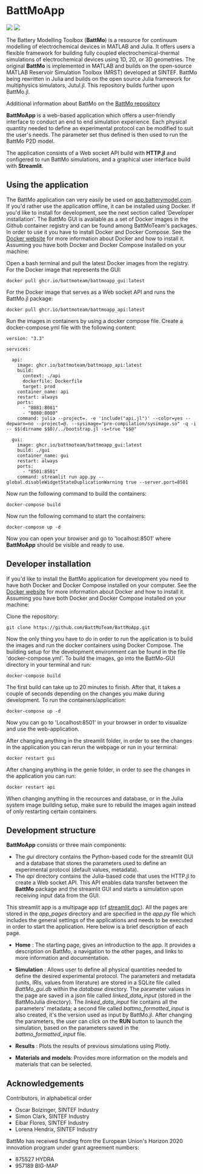 # BattMoApp

[![](./python/resources/images/battmo_logo.png)](https://github.com/BattMoTeam/BattMo.git)
[![](https://zenodo.org/badge/410005581.svg)](https://zenodo.org/badge/latestdoi/410005581)

The Battery Modelling Toolbox (**BattMo**) is a resource for continuum modelling of electrochemical devices in MATLAB and Julia.
It offers users a flexible framework for building fully coupled electrochemical-thermal simulations of electrochemical
devices using 1D, 2D, or 3D geometries. The original **BattMo** is implemented in MATLAB and builds on the open-source MATLAB
Reservoir Simulation Toolbox (MRST) developed at SINTEF. BattMo being rewritten in Julia and builds on the open source Julia framework for multiphysics simulators, Jutul.jl. This repository builds further upon BattMo.jl.

Additional information about BattMo on the [BattMo repository](https://github.com/BattMoTeam/BattMo.git)

**BattMoApp** is a web-based application which offers a user-friendly interface to
conduct an end to end simulation experience. Each physical quantity needed to define an experimental protocol can be
modified to suit the user's needs. The parameter set thus defined is then used to run the BattMo P2D model.

The application consists of a Web socket API build with **HTTP.jl** and configered to run BattMo simulations, and a graphical user interface build with **Streamlit**.

## Using the application

The BattMo application can very easily be used on [app.batterymodel.com](http://app.batterymodel.com/). If you'd rather use the application offline, it can be installed using Docker. If you'd like to install for development, see the next section called 'Developer installation'. The BattMo GUI is available as a set of Docker images in the Github container registry and can be found among BattMoTeam's packages. In order to use it you have to install Docker and Docker Compose. See the [Docker website](https://www.docker.com/) for more information about Docker and how to install it. Assuming you have both Docker and Docker Compose installed on your machine:

Open a bash terminal and pull the latest Docker images from the registry. For the Docker image that represents the GUI:

```<bash>
docker pull ghcr.io/battmoteam/battmoapp_gui:latest
```

For the Docker image that serves as a Web socket API and runs the BattMo.jl package:

```<bash>
docker pull ghcr.io/battmoteam/battmoapp_api:latest
```

Run the images in containers by using a docker compose file. Create a docker-compose.yml file with the following content:

```<docker>
version: "3.3"

services:

  api:
    image: ghcr.io/battmoteam/battmoapp_api:latest
    build:
      context: ./api
      dockerfile: Dockerfile
      target: prod
    container_name: api
    restart: always
    ports:
      - "8081:8081"
      - "8080:8080"
    command: julia --project=. -e 'include("api.jl")' --color=yes --depwarn=no --project=@. --sysimage="pre-compilation/sysimage.so" -q -i -- $$(dirname $$0)/../bootstrap.jl -s=true "$$@"

  gui:
    image: ghcr.io/battmoteam/battmoapp_gui:latest
    build: ./gui
    container_name: gui
    restart: always
    ports:
      - "8501:8501"
    command: streamlit run app.py --global.disableWidgetStateDuplicationWarning true --server.port=8501
```

Now run the following command to build the containers:

```<bash>
docker-compose build
```

Now run the following command to start the containers:

```<bash>
docker-compose up -d
```

Now you can open your browser and go to 'localhost:8501' where **BattMoApp** should be visible and ready to use.

## Developer installation

If you'd like to install the BattMo application for development you need to have both Docker and Docker Compose installed on your computer. See the [Docker website](https://www.docker.com/) for more information about Docker and how to install it. Assuming you have both Docker and Docker Compose installed on your machine:

Clone the repository:

```<git>
git clone https://github.com/BattMoTeam/BattMoApp.git
```

Now the only thing you have to do in order to run the application is to build the images and run the docker containers using Docker Compose. The building setup for the development environment can be found in the file 'docker-compose.yml'. To build the images, go into the BattMo-GUI directory in your terminal and run:

```<bash>
docker-compose build
```

The first build can take up to 20 minutes to finish. After that, it takes a couple of seconds depending on the changes you make during development. To run the containers/application:

```<bash>
docker-compose up -d
```

Now you can go to 'Localhost:8501' in your browser in order to visualize and use the web-application.

After changing anything in the streamlit folder, in order to see the changes in the application you can rerun the webpage or run in your terminal:

```<bash>
docker restart gui
```

After changing anything in the genie folder, in order to see the changes in the application you can run:

```<bash>
docker restart api
```

When changing anything in the recources and database, or in the Julia system image building setup, make sure to rebuild the images again instead of only restarting certain containers.

## Development structure

**BattMoApp** consists or three main components:

- The _gui_ directory contains the Python-based code for the streamlit GUI and a
  database that stores the parameters used to define an experimental protocol (default values, metadata).
- The _api_ directory contains the Julia-based code that uses the HTTP.jl to create a Web socket API. This API enables data transfer between the **BattMo** package and the streamlit GUI and starts a simulation upon receiving input data from the GUI.

This streamlit app is a multipage app
(cf [streamlit doc](https://docs.streamlit.io/library/get-started/multipage-apps/create-a-multipage-app)).
All the pages are stored in the _app_pages_ directory and are specified in the _app.py_ file which includes the general settings of the applications and needs to be executed in order to start the application. Here below is a brief description
of each page.

- **Home** : The starting page, gives an introduction to the app. It provides a description on BattMo, a navigation to the other pages, and links to more information and documentation.

- **Simulation** : Allows user to define all physical quantities needed to define the desired
  experimental protocol. The parameters and metadata (units, IRIs, values from literature) are stored in a SQLite file
  called _BattMo_gui.db_ within the _database_ directory. The parameter values in the page are saved in a json file called _linked_data_input_ (stored in the BattMoJulia directory).
  The _linked_data_input_ file contains all the parameters' metadata; a second file called _battmo_formatted_input_ is also
  created, it's the version used as input by BattMo.jl. After changing the parameters, the user can click on the **RUN** button to launch the simulation, based on the parameters saved in the _battmo_formatted_input_ file.

- **Results** : Plots the results of previous simulations using Plotly.

- **Materials and models**: Provides more information on the models and materials that can be selected.

## Acknowledgements

Contributors, in alphabetical order

- Oscar Bolzinger, SINTEF Industry
- Simon Clark, SINTEF Industry
- Eibar Flores, SINTEF Industry
- Lorena Hendrix, SINTEF Industry

BattMo has received funding from the European Union's Horizon 2020
innovation program under grant agreement numbers:

- 875527 HYDRA
- 957189 BIG-MAP
